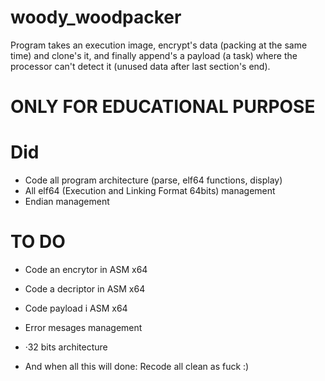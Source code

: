 # woody_woodpacker
Program takes an execution image, encrypt's data (packing at the same time) and clone's it, and finally append's a payload (a task) where the processor can't detect it (unused data after last section's end).

# ONLY FOR EDUCATIONAL PURPOSE

# Did 
- Code all program architecture (parse, elf64 functions, display)
- All elf64 (Execution and Linking Format 64bits) management
- Endian management

# TO DO
- Code an encrytor in ASM x64
- Code a decriptor in ASM x64
- Code payload i ASM x64
- Error mesages management
- ·32 bits architecture

- And when all this will done: Recode all clean as fuck :)
